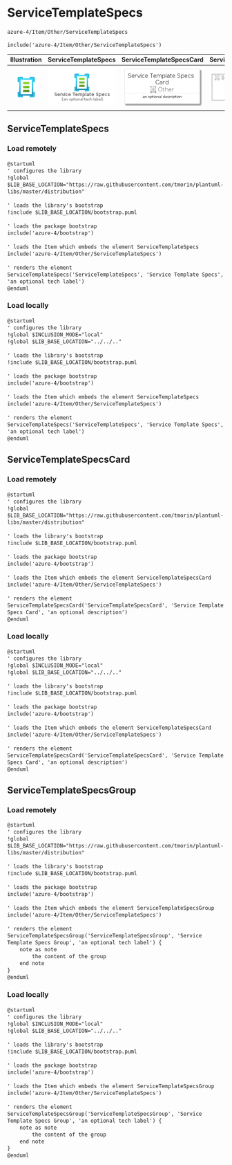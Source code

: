 # ServiceTemplateSpecs


```text
azure-4/Item/Other/ServiceTemplateSpecs
```

```text
include('azure-4/Item/Other/ServiceTemplateSpecs')
```



| Illustration | ServiceTemplateSpecs | ServiceTemplateSpecsCard | ServiceTemplateSpecsGroup |
| :---: | :---: | :---: | :---: |
| ![illustration for Illustration](../../../azure-4/Item/Other/ServiceTemplateSpecs.png) | ![illustration for ServiceTemplateSpecs](../../../azure-4/Item/Other/ServiceTemplateSpecs.Local.png) | ![illustration for ServiceTemplateSpecsCard](../../../azure-4/Item/Other/ServiceTemplateSpecsCard.Local.png) | ![illustration for ServiceTemplateSpecsGroup](../../../azure-4/Item/Other/ServiceTemplateSpecsGroup.Local.png) |




## ServiceTemplateSpecs

### Load remotely
```plantuml
@startuml
' configures the library
!global $LIB_BASE_LOCATION="https://raw.githubusercontent.com/tmorin/plantuml-libs/master/distribution"

' loads the library's bootstrap
!include $LIB_BASE_LOCATION/bootstrap.puml

' loads the package bootstrap
include('azure-4/bootstrap')

' loads the Item which embeds the element ServiceTemplateSpecs
include('azure-4/Item/Other/ServiceTemplateSpecs')

' renders the element
ServiceTemplateSpecs('ServiceTemplateSpecs', 'Service Template Specs', 'an optional tech label')
@enduml
```

### Load locally
```plantuml
@startuml
' configures the library
!global $INCLUSION_MODE="local"
!global $LIB_BASE_LOCATION="../../.."

' loads the library's bootstrap
!include $LIB_BASE_LOCATION/bootstrap.puml

' loads the package bootstrap
include('azure-4/bootstrap')

' loads the Item which embeds the element ServiceTemplateSpecs
include('azure-4/Item/Other/ServiceTemplateSpecs')

' renders the element
ServiceTemplateSpecs('ServiceTemplateSpecs', 'Service Template Specs', 'an optional tech label')
@enduml
```

## ServiceTemplateSpecsCard

### Load remotely
```plantuml
@startuml
' configures the library
!global $LIB_BASE_LOCATION="https://raw.githubusercontent.com/tmorin/plantuml-libs/master/distribution"

' loads the library's bootstrap
!include $LIB_BASE_LOCATION/bootstrap.puml

' loads the package bootstrap
include('azure-4/bootstrap')

' loads the Item which embeds the element ServiceTemplateSpecsCard
include('azure-4/Item/Other/ServiceTemplateSpecs')

' renders the element
ServiceTemplateSpecsCard('ServiceTemplateSpecsCard', 'Service Template Specs Card', 'an optional description')
@enduml
```

### Load locally
```plantuml
@startuml
' configures the library
!global $INCLUSION_MODE="local"
!global $LIB_BASE_LOCATION="../../.."

' loads the library's bootstrap
!include $LIB_BASE_LOCATION/bootstrap.puml

' loads the package bootstrap
include('azure-4/bootstrap')

' loads the Item which embeds the element ServiceTemplateSpecsCard
include('azure-4/Item/Other/ServiceTemplateSpecs')

' renders the element
ServiceTemplateSpecsCard('ServiceTemplateSpecsCard', 'Service Template Specs Card', 'an optional description')
@enduml
```

## ServiceTemplateSpecsGroup

### Load remotely
```plantuml
@startuml
' configures the library
!global $LIB_BASE_LOCATION="https://raw.githubusercontent.com/tmorin/plantuml-libs/master/distribution"

' loads the library's bootstrap
!include $LIB_BASE_LOCATION/bootstrap.puml

' loads the package bootstrap
include('azure-4/bootstrap')

' loads the Item which embeds the element ServiceTemplateSpecsGroup
include('azure-4/Item/Other/ServiceTemplateSpecs')

' renders the element
ServiceTemplateSpecsGroup('ServiceTemplateSpecsGroup', 'Service Template Specs Group', 'an optional tech label') {
    note as note
        the content of the group
    end note
}
@enduml
```

### Load locally
```plantuml
@startuml
' configures the library
!global $INCLUSION_MODE="local"
!global $LIB_BASE_LOCATION="../../.."

' loads the library's bootstrap
!include $LIB_BASE_LOCATION/bootstrap.puml

' loads the package bootstrap
include('azure-4/bootstrap')

' loads the Item which embeds the element ServiceTemplateSpecsGroup
include('azure-4/Item/Other/ServiceTemplateSpecs')

' renders the element
ServiceTemplateSpecsGroup('ServiceTemplateSpecsGroup', 'Service Template Specs Group', 'an optional tech label') {
    note as note
        the content of the group
    end note
}
@enduml
```

